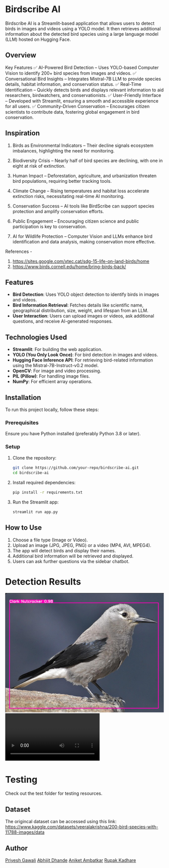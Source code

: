 # Birdscribe AI

Birdscribe AI is a Streamlit-based application that allows users to detect birds in images and videos using a YOLO model. It then retrieves additional information about the detected bird species using a large language model (LLM) hosted on Hugging Face.

## Overview
Key Features
✅ AI-Powered Bird Detection – Uses YOLO-based Computer Vision to identify 200+ bird species from images and videos.
✅ Conversational Bird Insights – Integrates Mistral-7B LLM to provide species details, habitat information, and conservation status.
✅ Real-Time Identification – Quickly detects birds and displays relevant information to aid researchers, birdwatchers, and conservationists.
✅ User-Friendly Interface – Developed with Streamlit, ensuring a smooth and accessible experience for all users.
✅ Community-Driven Conservation – Encourages citizen scientists to contribute data, fostering global engagement in bird conservation.

## Inspiration
1. Birds as Environmental Indicators – Their decline signals ecosystem imbalances, highlighting the need for monitoring​.

2. Biodiversity Crisis – Nearly half of bird species are declining, with one in eight at risk of extinction​.

3. Human Impact – Deforestation, agriculture, and urbanization threaten bird populations, requiring better tracking tools​.

4. Climate Change – Rising temperatures and habitat loss accelerate extinction risks, necessitating real-time AI monitoring​.

5. Conservation Success – AI tools like BirdScribe can support species protection and amplify conservation efforts​.

6. Public Engagement – Encouraging citizen science and public participation is key to conservation​.

7. AI for Wildlife Protection – Computer Vision and LLMs enhance bird identification and data analysis, making conservation more effective​.

References -  
1. https://sites.google.com/xtec.cat/sdg-15-life-on-land-birds/home
2. https://www.birds.cornell.edu/home/bring-birds-back/

## Features

- **Bird Detection**: Uses YOLO object detection to identify birds in images and videos.
- **Bird Information Retrieval**: Fetches details like scientific name, geographical distribution, size, weight, and lifespan from an LLM.
- **User Interaction**: Users can upload images or videos, ask additional questions, and receive AI-generated responses.

## Technologies Used

- **Streamlit**: For building the web application.
- **YOLO (You Only Look Once)**: For bird detection in images and videos.
- **Hugging Face Inference API**: For retrieving bird-related information using the Mistral-7B-Instruct-v0.2 model.
- **OpenCV**: For image and video processing.
- **PIL (Pillow)**: For handling image files.
- **NumPy**: For efficient array operations.

## Installation

To run this project locally, follow these steps:

### Prerequisites

Ensure you have Python installed (preferably Python 3.8 or later).

### Setup

1. Clone the repository:
   ```sh
   git clone https://github.com/your-repo/birdscribe-ai.git
   cd birdscribe-ai
   ```
2. Install required dependencies:
   ```sh
   pip install -r requirements.txt
   ```
3. Run the Streamlit app:
   ```sh
   streamlit run app.py
   ```

## How to Use

1. Choose a file type (Image or Video).
2. Upload an image (JPG, JPEG, PNG) or a video (MP4, AVI, MPEG4).
3. The app will detect birds and display their names.
4. Additional bird information will be retrieved and displayed.
5. Users can ask further questions via the sidebar chatbot.

# Detection Results 

![Clark Nutcracker](assets/clark_nutcracker.png)
![Downy Woodpecker](assets/Downy_Woodpecker.mp4)

# Testing 
Check out the test folder for testing resources.

## Dataset
The origincal dataset can be accessed using this link:
https://www.kaggle.com/datasets/veeralakrishna/200-bird-species-with-11788-images/data

## Author

[Priyesh Gawali](https://github.com/Roronoa-17)
[Abhijit Dhande](https://github.com/abhijit-8688)
[Aniket Ambatkar](https://github.com/AniketAmbatkar)
[Rupak Kadhare](https://github.com/RupakKadhare15)
